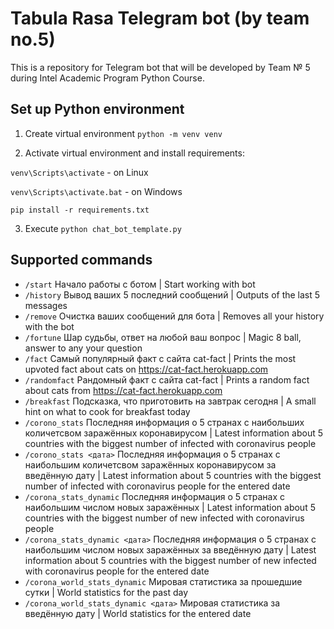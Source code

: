 # Tabula Rasa Telegram bot (by team no.5)
This is a repository for Telegram bot that will be developed by Team № 5 during Intel Academic Program Python Course.

## Set up Python environment
1. Create virtual environment ```python -m venv venv```

2. Activate virtual environment and install requirements:

```venv\Scripts\activate``` - on Linux

```venv\Scripts\activate.bat``` - on Windows

```pip install -r requirements.txt```

3. Execute ```python chat_bot_template.py```

## Supported commands
- ```/start```
Начало работы с ботом | Start working with bot
- ```/history```
Вывод ваших 5 последний сообщений | Outputs of the last 5 messages
- ```/remove```
Очистка ваших сообщений для бота | Removes all your history with the bot
- ```/fortune```
Шар судьбы, ответ на любой ваш вопрос | Magic 8 ball, answer to any your question
- ```/fact```
Самый популярный факт с сайта cat-fact | Prints the most upvoted fact about cats on https://cat-fact.herokuapp.com
- ```/randomfact```
Рандомный факт с сайта cat-fact | Prints a random fact about cats from https://cat-fact.herokuapp.com
- ```/breakfast```
Подсказка, что приготовить на завтрак сегодня | A small hint on what to cook for breakfast today
- ```/corono_stats```
Последняя информация о 5 странах с наибольших количетсвом заражённых коронавирусом | Latest information about 5 countries with the biggest number of infected with coronavirus people
- ```/corono_stats <дата>```
Последняя информация о 5 странах с наибольшим количетсвом заражённых коронавирусом за введённую дату | Latest information about 5 countries with the biggest number of infected with coronavirus people for the entered date
- ```/corona_stats_dynamic```
Последняя информация о 5 странах с наибольшим числом новых заражённых | Latest information about 5 countries with the biggest number of new infected with coronavirus people
- ```/corona_stats_dynamic <дата>```
Последняя информация о 5 странах с наибольшим числом новых заражённых за введённую дату | Latest information about 5 countries with the biggest number of new infected with coronavirus people for the entered date
- ```/corona_world_stats_dynamic```
Мировая статистика за прошедшие сутки | World statistics for the past day
- ```/corona_world_stats_dynamic <дата>```
Мировая статистика за введённую дату | World statistics for the entered date
